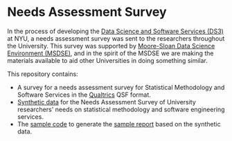 # Needs Assessment Survey

In the process of developing the [Data Science and Software Services (DS3)][ds3-website] at NYU,
a needs assessment survey was sent to the researchers throughout the University.
This survey was supported by [Moore-Sloan Data Science Environment (MSDSE)][msdse-website],
and in the spirit of the MSDSE we are making the materials available to aid other Universities 
in doing something similar.

This repository contains:

 * A survey for a needs assessment survey for Statistical Methodology and Software Services
   in the [Qualtrics][qualtrics-website] QSF format.
 * [Synthetic data][path-data-raw] for the Needs Assessment Survey of University researchers' needs on
   statistical methodology and software engineering services.
 * The [sample code][path-scripts] to generate the [sample report][path-report] based on the synthetic data.


[ds3-website]: https://cds.nyu.edu/ds3
[msdse-website]: http://msdse.org
[qualtrics-website]: https://www.qualtrics.com
[path-data-raw]: ./Data/Raw
[path-report]: ./Scripts/3-Short-Summary-SYNTHETIC.pdf
[path-scripts]: ./Scripts
